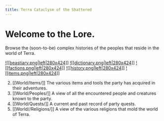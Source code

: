 ```yaml
---
title: Terra Cataclysm of the Shattered
---
```

# Welcome to the Lore.

Browse the (soon-to-be) complex histories of the peoples that reside in the world of Terra.
 
<a href="World/Beastiary/">![[beastiary.png|left|280x424]]</a>
<a href="World/Dictionary/">![[dictionary.png|left|280x424]]</a>
<a href="World/Factions/">![[factions.png|left|280x424]]</a>
<a href="World/History/">![[history.png|left|280x424]]</a>
<a href="World/Items/">![[items.png|left|280x424]]</a>




2. [[World/Items/]] The various items and tools the party has acquired in their adventures.
3. [[World/Peoples/]] A view of all the encountered people and creatures known to the party.
4. [[World/Quests/]] A current and past record of party quests.
5. [[World//Religions/]] A view of the various religions that mold the world of Terra.

